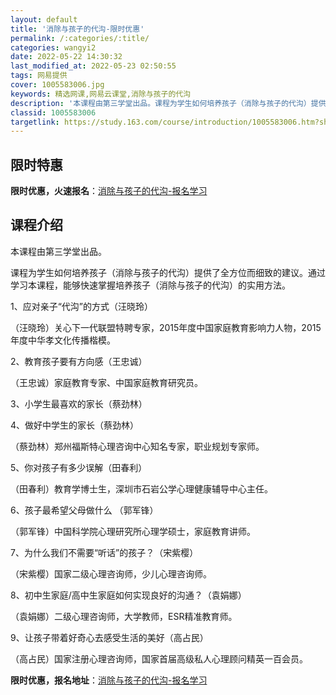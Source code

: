 ```yaml
---
layout: default
title: '消除与孩子的代沟-限时优惠'
permalink: /:categories/:title/
categories: wangyi2
date: 2022-05-22 14:30:32
last_modified_at: 2022-05-23 02:50:55
tags: 网易提供
cover: 1005583006.jpg
keywords: 精选网课,网易云课堂,消除与孩子的代沟
description: '本课程由第三学堂出品。课程为学生如何培养孩子（消除与孩子的代沟）提供了全方位而细致的建议。通过学习本课程，能够快速掌握培'
classid: 1005583006
targetlink: https://study.163.com/course/introduction/1005583006.htm?share=1&shareId=1025206652&utm_campaign=share&utm_medium=iphoneShare&utm_source=&utm_u=1025206652
---
```


## 限时特惠

**限时优惠，火速报名**：[消除与孩子的代沟-报名学习](https://study.163.com/course/introduction/1005583006.htm?share=1&shareId=1025206652&utm_campaign=share&utm_medium=iphoneShare&utm_source=&utm_u=1025206652)

## 课程介绍

本课程由第三学堂出品。

课程为学生如何培养孩子（消除与孩子的代沟）提供了全方位而细致的建议。通过学习本课程，能够快速掌握培养孩子（消除与孩子的代沟）的实用方法。



1、应对亲子“代沟”的方式（汪晓玲）

（汪晓玲）关心下一代联盟特聘专家，2015年度中国家庭教育影响力人物，2015年度中华孝文化传播楷模。



2、教育孩子要有方向感（王忠诚）

（王忠诚）家庭教育专家、中国家庭教育研究员。



3、小学生最喜欢的家长（蔡劲林）

4、做好中学生的家长（蔡劲林）

（蔡劲林）郑州福斯特心理咨询中心知名专家，职业规划专家师。



5、你对孩子有多少误解（田春利）

（田春利）教育学博士生，深圳市石岩公学心理健康辅导中心主任。

6、孩子最希望父母做什么 （郭军锋）

（郭军锋）中国科学院心理研究所心理学硕士，家庭教育讲师。



7、为什么我们不需要“听话”的孩子？（宋紫樱）

（宋紫樱）国家二级心理咨询师，少儿心理咨询师。



8、初中生家庭/高中生家庭如何实现良好的沟通？（袁娟娜）

（袁娟娜）二级心理咨询师，大学教师，ESR精准教育师。



9、让孩子带着好奇心去感受生活的美好（高占民）

（高占民）国家注册心理咨询师，国家首届高级私人心理顾问精英一百会员。

**限时优惠，报名地址**：[消除与孩子的代沟-报名学习](https://study.163.com/course/introduction/1005583006.htm?share=1&shareId=1025206652&utm_campaign=share&utm_medium=iphoneShare&utm_source=&utm_u=1025206652)

